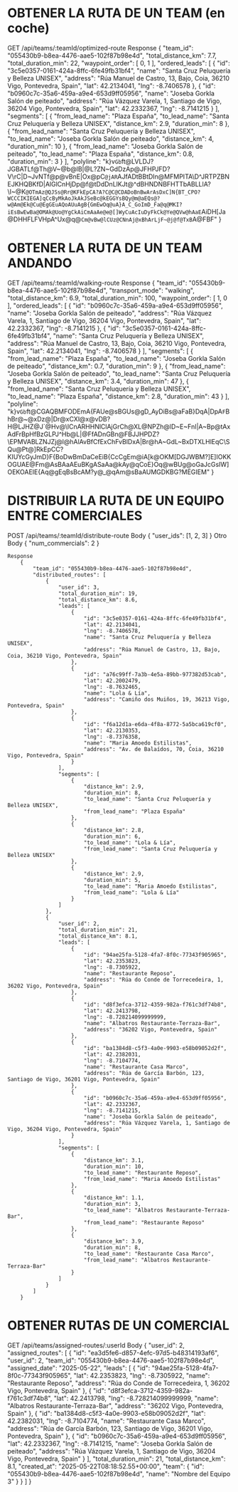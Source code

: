 #   OBTENER LA RUTA DE UN TEAM (en coche)
GET /api/teams/:teamId/optimized-route
    Response
        {
            "team_id": "055430b9-b8ea-4476-aae5-102f87b98e4d",
            "total_distance_km": 7.7,
            "total_duration_min": 22,
            "waypoint_order": [
                0,
                1
            ],
            "ordered_leads": [
                {
                    "id": "3c5e0357-0161-424a-8ffc-6fe49fb31bf4",
                    "name": "Santa Cruz Peluquería y Belleza UNISEX",
                    "address": "Rúa Manuel de Castro, 13, Bajo, Coia, 36210 Vigo, Pontevedra, Spain",
                    "lat": 42.2134041,
                    "lng": -8.7406578
                },
                {
                    "id": "b0960c7c-35a6-459a-a9e4-653d9ff05956",
                    "name": "Joseba Gorkla Salón de peiteado",
                    "address": "Rúa Vázquez Varela, 1, Santiago de Vigo, 36204 Vigo, Pontevedra, Spain",
                    "lat": 42.2332367,
                    "lng": -8.7141215
                }
            ],
            "segments": [
                {
                    "from_lead_name": "Plaza España",
                    "to_lead_name": "Santa Cruz Peluquería y Belleza UNISEX",
                    "distance_km": 2.9,
                    "duration_min": 8
                },
                {
                    "from_lead_name": "Santa Cruz Peluquería y Belleza UNISEX",
                    "to_lead_name": "Joseba Gorkla Salón de peiteado",
                    "distance_km": 4,
                    "duration_min": 10
                },
                {
                    "from_lead_name": "Joseba Gorkla Salón de peiteado",
                    "to_lead_name": "Plaza España",
                    "distance_km": 0.8,
                    "duration_min": 3
                }
            ],
            "polyline": "k}v`Gb`ft@LVLDJ?JGBATLf@Th@V~@b@lB|@L?ZN~GdDzAp@JFHPJFD?V\\rC|D~JvNTf@p@vBnE|Ox@pC`@jAR`AJfADtBBtDIn@MFMPITA\\D^JRTPZBNEJKHQBKfD|AlGlCnHjDp@f@tDdDnLlKJt@^dBHNDNBFHTTbABLLlA?\\I~@K`@OTmAz@QJSs@Rr@KFkEpCA?A?C@C@CDADoBnBwArAsDxC]N{BT_CPO?WCCCIKIEGA]qCcByMkAoJkAkJSeBc@kEGGYsBQy@m@aEQs@?w@Am@Ek@Cu@EgGEuAQoAUuAgB{GmEwOq@uA}A_C_GoImD_Fa@q@MKI?iEsBwEwBa@OMAk@Uo@YgCkAiCmAaAe@e@[]WyCuAcIuDyFkCk@Ye@QVw@hAaE`AiDH[Ja@DHHFLFVHpA^Ux@q@`Cm@vBw@lCUz@CNnAj@xBhArLjF~@j@f@TxB`A@FBF"
        }

#   OBTENER LA RUTA DE UN TEAM ANDANDO
GET /api/teams/:teamId/walking-route
    Response
        {
            "team_id": "055430b9-b8ea-4476-aae5-102f87b98e4d",
            "transport_mode": "walking",
            "total_distance_km": 6.9,
            "total_duration_min": 100,
            "waypoint_order": [
                1,
                0
            ],
            "ordered_leads": [
                {
                    "id": "b0960c7c-35a6-459a-a9e4-653d9ff05956",
                    "name": "Joseba Gorkla Salón de peiteado",
                    "address": "Rúa Vázquez Varela, 1, Santiago de Vigo, 36204 Vigo, Pontevedra, Spain",
                    "lat": 42.2332367,
                    "lng": -8.7141215
                },
                {
                    "id": "3c5e0357-0161-424a-8ffc-6fe49fb31bf4",
                    "name": "Santa Cruz Peluquería y Belleza UNISEX",
                    "address": "Rúa Manuel de Castro, 13, Bajo, Coia, 36210 Vigo, Pontevedra, Spain",
                    "lat": 42.2134041,
                    "lng": -8.7406578
                }
            ],
            "segments": [
                {
                    "from_lead_name": "Plaza España",
                    "to_lead_name": "Joseba Gorkla Salón de peiteado",
                    "distance_km": 0.7,
                    "duration_min": 9
                },
                {
                    "from_lead_name": "Joseba Gorkla Salón de peiteado",
                    "to_lead_name": "Santa Cruz Peluquería y Belleza UNISEX",
                    "distance_km": 3.4,
                    "duration_min": 47
                },
                {
                    "from_lead_name": "Santa Cruz Peluquería y Belleza UNISEX",
                    "to_lead_name": "Plaza España",
                    "distance_km": 2.8,
                    "duration_min": 43
                }
            ],
            "polyline": "k}v`Gb`ft@CGAQBMFODEmA{FAUe@sBGUs@gD_AyDiBs@aFaB}DqA|DpA`F`BhBr@~@xDz@|Dr@xCXl@x@vDB?H@LJHZ@J`@Hv@\\lCnARHHNlClAjGrCh@XL@NPZh@lD~E~FnI|A~Bp@tAxAdFrBpHfBzGLPJ^Hb@L|@FfADnGBn@FBJJHPDZ?\\EPMVABLZNJZj@l@hAlAvBfCfExChFvBlDxA|Br@hA~GdL~BxDTXLHlEqC\\SQu@Pt@]RkEpCC?KIUYcGyJmD}F{BoDwBmDaCeEiB{CcCgEm@iA[k@OKM[DGJWBM?]E]IOKKOGUAE@Fm@AsBAaAEuBKgASaAa@kAy@qCoE}Oq@wBUg@oGaJcGsIW]OEKOAEIE{Aq@gEqBsBcAM?y@_@qAm@sBaAUMGDKBG?MEGIEM"
        }

#   DISTRIBUIR LA RUTA DE UN EQUIPO ENTRE COMERCIALES
POST /api/teams/:teamId/distribute-route
    Body
        {
            "user_ids": [1, 2, 3]
        }
    Otro Body
        {
            "num_commercials": 2
        }

    Response
        {
            "team_id": "055430b9-b8ea-4476-aae5-102f87b98e4d",
            "distributed_routes": [
                {
                    "user_id": 3,
                    "total_duration_min": 19,
                    "total_distance_km": 8.6,
                    "leads": [
                        {
                            "id": "3c5e0357-0161-424a-8ffc-6fe49fb31bf4",
                            "lat": 42.2134041,
                            "lng": -8.7406578,
                            "name": "Santa Cruz Peluquería y Belleza UNISEX",
                            "address": "Rúa Manuel de Castro, 13, Bajo, Coia, 36210 Vigo, Pontevedra, Spain"
                        },
                        {
                            "id": "a76c99ff-7a3b-4e5a-89bb-977382d53cab",
                            "lat": 42.2002479,
                            "lng": -8.7632465,
                            "name": "Lola & Lía",
                            "address": "Camiño dos Muiños, 19, 36213 Vigo, Pontevedra, Spain"
                        },
                        {
                            "id": "f6a12d1a-e6da-4f8a-8772-5a5bca619cf0",
                            "lat": 42.2130353,
                            "lng": -8.7376358,
                            "name": "Maria Amoedo Estilistas",
                            "address": "Av. de Balaídos, 70, Coia, 36210 Vigo, Pontevedra, Spain"
                        }
                    ],
                    "segments": [
                        {
                            "distance_km": 2.9,
                            "duration_min": 8,
                            "to_lead_name": "Santa Cruz Peluquería y Belleza UNISEX",
                            "from_lead_name": "Plaza España"
                        },
                        {
                            "distance_km": 2.8,
                            "duration_min": 6,
                            "to_lead_name": "Lola & Lía",
                            "from_lead_name": "Santa Cruz Peluquería y Belleza UNISEX"
                        },
                        {
                            "distance_km": 2.9,
                            "duration_min": 5,
                            "to_lead_name": "Maria Amoedo Estilistas",
                            "from_lead_name": "Lola & Lía"
                        }
                    ]
                },
                {
                    "user_id": 2,
                    "total_duration_min": 21,
                    "total_distance_km": 8.1,
                    "leads": [
                        {
                            "id": "94ae25fa-5128-4fa7-8f0c-77343f905965",
                            "lat": 42.2353823,
                            "lng": -8.7305922,
                            "name": "Restaurante Reposo",
                            "address": "Rúa do Conde de Torrecedeira, 1, 36202 Vigo, Pontevedra, Spain"
                        },
                        {
                            "id": "d8f3efca-3712-4359-982a-f761c3df74b8",
                            "lat": 42.2413798,
                            "lng": -8.728214099999999,
                            "name": "Albatros Restaurante-Terraza-Bar",
                            "address": "36202 Vigo, Pontevedra, Spain"
                        },
                        {
                            "id": "ba1384d8-c5f3-4a0e-9903-e58b09052d2f",
                            "lat": 42.2382031,
                            "lng": -8.7104774,
                            "name": "Restaurante Casa Marco",
                            "address": "Rúa de García Barbón, 123, Santiago de Vigo, 36201 Vigo, Pontevedra, Spain"
                        },
                        {
                            "id": "b0960c7c-35a6-459a-a9e4-653d9ff05956",
                            "lat": 42.2332367,
                            "lng": -8.7141215,
                            "name": "Joseba Gorkla Salón de peiteado",
                            "address": "Rúa Vázquez Varela, 1, Santiago de Vigo, 36204 Vigo, Pontevedra, Spain"
                        }
                    ],
                    "segments": [
                        {
                            "distance_km": 3.1,
                            "duration_min": 10,
                            "to_lead_name": "Restaurante Reposo",
                            "from_lead_name": "Maria Amoedo Estilistas"
                        },
                        {
                            "distance_km": 1.1,
                            "duration_min": 3,
                            "to_lead_name": "Albatros Restaurante-Terraza-Bar",
                            "from_lead_name": "Restaurante Reposo"
                        },
                        {
                            "distance_km": 3.9,
                            "duration_min": 8,
                            "to_lead_name": "Restaurante Casa Marco",
                            "from_lead_name": "Albatros Restaurante-Terraza-Bar"
                        }
                    ]
                }
            ]
        }

#   OBTENER RUTAS DE UN COMERCIAL  
GET /api/teams/assigned-routes/:userId
    Body
        {
            "user_id": 2,
            "assigned_routes": [
                {
                    "id": "ea3d5fe6-d857-4efc-97d5-b48314193af6",
                    "user_id": 2,
                    "team_id": "055430b9-b8ea-4476-aae5-102f87b98e4d",
                    "assigned_date": "2025-05-22",
                    "leads": [
                        {
                            "id": "94ae25fa-5128-4fa7-8f0c-77343f905965",
                            "lat": 42.2353823,
                            "lng": -8.7305922,
                            "name": "Restaurante Reposo",
                            "address": "Rúa do Conde de Torrecedeira, 1, 36202 Vigo, Pontevedra, Spain"
                        },
                        {
                            "id": "d8f3efca-3712-4359-982a-f761c3df74b8",
                            "lat": 42.2413798,
                            "lng": -8.728214099999999,
                            "name": "Albatros Restaurante-Terraza-Bar",
                            "address": "36202 Vigo, Pontevedra, Spain"
                        },
                        {
                            "id": "ba1384d8-c5f3-4a0e-9903-e58b09052d2f",
                            "lat": 42.2382031,
                            "lng": -8.7104774,
                            "name": "Restaurante Casa Marco",
                            "address": "Rúa de García Barbón, 123, Santiago de Vigo, 36201 Vigo, Pontevedra, Spain"
                        },
                        {
                            "id": "b0960c7c-35a6-459a-a9e4-653d9ff05956",
                            "lat": 42.2332367,
                            "lng": -8.7141215,
                            "name": "Joseba Gorkla Salón de peiteado",
                            "address": "Rúa Vázquez Varela, 1, Santiago de Vigo, 36204 Vigo, Pontevedra, Spain"
                        }
                    ],
                    "total_duration_min": 21,
                    "total_distance_km": 8.1,
                    "created_at": "2025-05-22T08:18:52.55+00:00",
                    "team": {
                        "id": "055430b9-b8ea-4476-aae5-102f87b98e4d",
                        "name": "Nombre del Equipo 3"
                    }
                }
            ]
        }